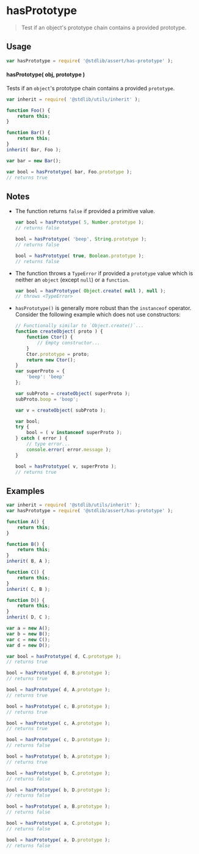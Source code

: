 # hasPrototype

> Test if an object's prototype chain contains a provided prototype.

<section class="intro">

</section>

<!-- /.intro -->

<section class="usage">

## Usage

```javascript
var hasPrototype = require( '@stdlib/assert/has-prototype' );
```

#### hasPrototype( obj, prototype )

Tests if an `object`'s prototype chain contains a provided `prototype`.

```javascript
var inherit = require( '@stdlib/utils/inherit' );

function Foo() {
    return this;
}

function Bar() {
    return this;
}
inherit( Bar, Foo );

var bar = new Bar();

var bool = hasPrototype( bar, Foo.prototype );
// returns true
```

</section>

<!-- /.usage -->

<section class="notes">

## Notes

-   The function returns `false` if provided a primitive value.

    ```javascript
    var bool = hasPrototype( 5, Number.prototype );
    // returns false

    bool = hasPrototype( 'beep', String.prototype );
    // returns false

    bool = hasPrototype( true, Boolean.prototype );
    // returns false
    ```

-   The function throws a `TypeError` if provided a `prototype` value which is neither an `object` (except `null`) or a `function`.

    ```javascript
    var bool = hasPrototype( Object.create( null ), null );
    // throws <TypeError>
    ```

-   `hasPrototype()` is generally more robust than the `instanceof` operator. Consider the following example which does not use constructors:

    ```javascript
    // Functionally similar to `Object.create()`...
    function createObject( proto ) {
        function Ctor() {
            // Empty constructor...
        }
        Ctor.prototype = proto;
        return new Ctor();
    }
    var superProto = {
        'beep': 'beep'
    };

    var subProto = createObject( superProto );
    subProto.boop = 'boop';

    var v = createObject( subProto );

    var bool;
    try {
        bool = ( v instanceof superProto );
    } catch ( error ) {
        // type error...
        console.error( error.message );
    }

    bool = hasPrototype( v, superProto );
    // returns true
    ```

</section>

<!-- /.notes -->

<section class="examples">

## Examples

<!-- eslint no-undef: "error" -->

```javascript
var inherit = require( '@stdlib/utils/inherit' );
var hasPrototype = require( '@stdlib/assert/has-prototype' );

function A() {
    return this;
}

function B() {
    return this;
}
inherit( B, A );

function C() {
    return this;
}
inherit( C, B );

function D() {
    return this;
}
inherit( D, C );

var a = new A();
var b = new B();
var c = new C();
var d = new D();

var bool = hasPrototype( d, C.prototype );
// returns true

bool = hasPrototype( d, B.prototype );
// returns true

bool = hasPrototype( d, A.prototype );
// returns true

bool = hasPrototype( c, B.prototype );
// returns true

bool = hasPrototype( c, A.prototype );
// returns true

bool = hasPrototype( c, D.prototype );
// returns false

bool = hasPrototype( b, A.prototype );
// returns true

bool = hasPrototype( b, C.prototype );
// returns false

bool = hasPrototype( b, D.prototype );
// returns false

bool = hasPrototype( a, B.prototype );
// returns false

bool = hasPrototype( a, C.prototype );
// returns false

bool = hasPrototype( a, D.prototype );
// returns false
```

</section>

<!-- /.examples -->

<section class="links">

</section>

<!-- /.links -->
